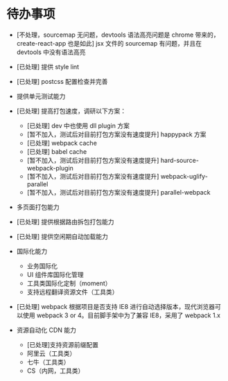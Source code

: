 # 待办事项

* <span class="gray">[不处理，sourcemap 无问题，devtools 语法高亮问题是 chrome 带来的，create-react-app 也是如此] jsx 文件的 sourcemap 有问题，并且在 devtools 中没有语法高亮</span>
* <span class="green">[已处理] 提供 style lint</span>
* <span class="green">[已处理] postcss 配置检查并完善</span>
* 提供单元测试能力

* <span class="green">[已处理] 提高打包速度，调研以下方案：</span>

  * <span class="green">[已处理] dev 中也使用 dll plugin 方案</span>
  * <span class="gray">[暂不加入，测试后对目前打包方案没有速度提升] happypack 方案</span>
  * <span class="green">[已处理] webpack cache</span>
  * <span class="green">[已处理] babel cache</span>
  * <span class="gray">[暂不加入，测试后对目前打包方案没有速度提升] hard-source-webpack-plugin</span>
  * <span class="gray">[暂不加入，测试后对目前打包方案没有速度提升] webpack-uglify-parallel</span>
  * <span class="gray">[暂不加入，测试后对目前打包方案没有速度提升] parallel-webpack</span>

* 多页面打包能力

* <span class="green">[已处理] 提供根据路由拆包打包能力</span>
* <span class="green">[已处理] 提供空闲期自动加载能力</span>

* 国际化能力
  * 业务国际化
  * UI 组件库国际化管理
  * 工具类国际化定制（moment）
  * 支持远程翻译资源文件（工具类）
* <span class="green">[已处理] webpack 根据项目是否支持 IE8 进行自动选择版本，现代浏览器可以使用 webpack 3 or 4。目前脚手架中为了兼容 IE8，采用了 webpack 1.x</span>
* 资源自动化 CDN 能力
  * <span class="green">[已处理]支持资源前缀配置</span>
  * 阿里云（工具类）
  * 七牛（工具类）
  * CS（内网，工具类）
